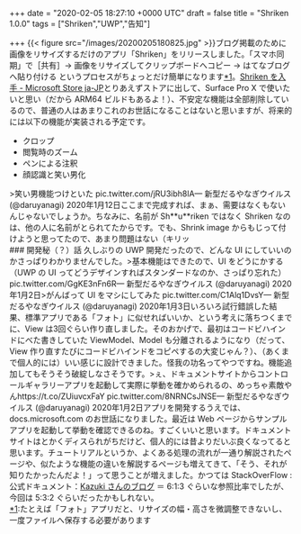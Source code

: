 
+++
date = "2020-02-05 18:27:10 +0000 UTC"
draft = false
title = "Shriken 1.0.0"
tags = ["Shriken","UWP","告知"]

+++
{{< figure src="/images/20200205180825.jpg"  >}}ブログ掲載のために画像をリサイズするだけのアプリ「Shriken」をリリースしました。「スマホ同期」で［共有］→ 画像をリサイズしてクリップボードへコピー → はてなブログへ貼り付ける というプロセスがちょっとだけ簡単になります<a href="#f-a95b695d" name="fn-a95b695d" title="たとえば「フォト」アプリだと、リサイズの幅・高さを微調整できないし、一度ファイルへ保存する必要があります">*1</a>。[Shriken を入手 - Microsoft Store ja-JP](https://www.microsoft.com/ja-jp/p/shriken/9nwsxb0bxg1j?rtc=1&amp;activetab=pivot:overviewtab)とりあえずストアに出して、Surface Pro X で使いたいと思い（だから ARM64 ビルドもあるよ！）、不安定な機能は全部削除しているので、普通の人はあまりこれのお世話になることはないと思いますが、将来的には以下の機能が実装される予定です。

<ul>
<li>クロップ</li>
<li>閲覧時のズーム</li>
<li>ペンによる注釈</li>
<li>顔認識と笑い男化</li>
</ul>>笑い男機能つけといた pic.twitter.com/jRU3ibh8lA— 新型だるやなぎウイルス (@daruyanagi) 2020年1月12日<script async="" src="https://platform.twitter.com/widgets.js" charset="utf-8"></script>ここまで完成すれば、まぁ、需要はなくもないんじゃないでしょうか。ちなみに、名前が Sh**u**riken ではなく Shriken なのは、他の人に名前がとられてたからです。でも、Shrink image からもじって付けようと思ってたので、あまり問題はない（キリッ

<div class="section">
    ### 開発秘（？）話
    久しぶりの UWP 開発だったので、どんな UI にしていいのかさっぱりわかりませんでした。>基本機能はできたので、UI をどうにかする（UWP の UI ってどうデザインすればスタンダードなのか、さっぱり忘れた） pic.twitter.com/GgKE3nFn6R— 新型だるやなぎウイルス (@daruyanagi) 2020年1月2日<script async="" src="https://platform.twitter.com/widgets.js" charset="utf-8"></script>>がんばって UI をマシにしてみた pic.twitter.com/C1Alq1DvsY— 新型だるやなぎウイルス (@daruyanagi) 2020年1月3日<script async="" src="https://platform.twitter.com/widgets.js" charset="utf-8"></script>いろいろ試行錯誤した結果、標準アプリである「フォト」に似せればいいか、という考えに落ちつくまでに、View は3回ぐらい作り直しました。そのおかげで、最初はコードビハインドにべた書きしていた ViewModel、Model も分離されるようになり（だって、View 作り直すたびにコードビハインドをコピペするの大変じゃん？）、（あくまで個人的には）いい感じに設計できました。怪我の功名ってやつですね。機能追加してもそうそう破綻しなさそうです。>ぇ、ドキュメントサイトからコントロールギャラリーアプリを起動して実際に挙動を確かめられるの、めっちゃ素敵やんhttps://t.co/ZUiuvcxFaY pic.twitter.com/8NRNCsJNSE— 新型だるやなぎウイルス (@daruyanagi) 2020年1月2日<script async="" src="https://platform.twitter.com/widgets.js" charset="utf-8"></script>アプリを開発するうえでは、docs.microsoft.com のお世話になりました。最近は Web ページからサンプルアプリを起動して挙動を確認できるのね。すごくいいと思います。ドキュメントサイトはとかくディスられがちだけど、個人的には昔よりだいぶ良くなってると思います。チュートリアルというか、よくある処理の流れが一通り解説されたページや、似たような機能の違いを解説するページも増えてきて、「そう、それが知りたかったんだよ！」って思うことが増えました。かつては StackOverFlow : 公式ドキュメント：<a href="https://blog.okazuki.jp/">Kazuki さんのブログ</a> ＝ 6:1:3 ぐらいな参照比率でしたが、今回は 5:3:2 ぐらいだったかもしれない。

</div><div class="footnote">
<a href="#fn-a95b695d" name="f-a95b695d" class="footnote-number">*1</a><span class="footnote-delimiter">:</span><span class="footnote-text">たとえば「フォト」アプリだと、リサイズの幅・高さを微調整できないし、一度ファイルへ保存する必要があります</span>
</div>

